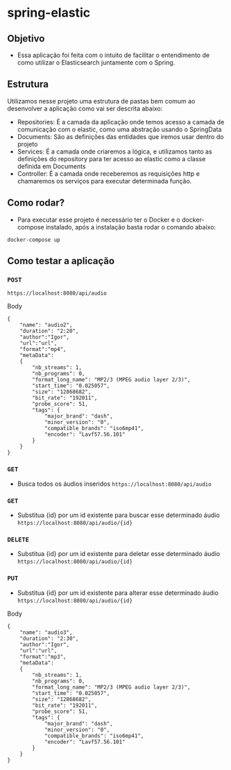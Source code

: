 # spring-elastic

## Objetivo
- Essa aplicação  foi feita com o intuito de facilitar o entendimento de como utilizar o Elasticsearch juntamente com o Spring.

## Estrutura
Utilizamos nesse projeto uma estrutura de pastas bem comum ao desenvolver a aplicação como vai ser descrita abaixo:
- Repositories: É a camada da aplicação onde temos acesso a camada de comunicação com o elastic, como uma abstração usando o SpringData
- Documents: São as definições das entidades que iremos usar dentro do projeto
- Services: É a camada onde criaremos a lógica, e utilizamos tanto as definições do repository para ter acesso ao elastic como a classe definida em Documents
- Controller: É a camada onde receberemos as requisições  http e chamaremos os serviços  para executar determinada função.

## Como rodar?
- Para executar esse projeto é necessário ter o Docker e o docker-compose instalado, após a instalação basta rodar o comando abaixo:
```
docker-compose up
```


## Como testar a aplicação
### `POST`
`https://localhost:8080/api/audio`

Body
```
{
	"name": "audio2",
	"duration": "2:20",
	"author":"Igor",
	"url":"url",
	"format":"mp4",
	"metaData":
	{
        "nb_streams": 1,
        "nb_programs": 0,
        "format_long_name": "MP2/3 (MPEG audio layer 2/3)",
        "start_time": "0.025057",
        "size": "12868682",
        "bit_rate": "192011",
        "probe_score": 51,
        "tags": {
            "major_brand": "dash",
            "minor_version": "0",
            "compatible_brands": "iso6mp41",
            "encoder": "Lavf57.56.101"
        }
    }
}
```
### `GET`
- Busca todos os áudios inseridos
`https://localhost:8080/api/audio`

### `GET`
- Substitua {id} por um id existente para buscar esse determinado áudio
`https://localhost:8080/api/audio/{id}`

### `DELETE`
- Substitua {id} por um id existente para deletar esse determinado áudio
`https://localhost:8080/api/audio/{id}`

### `PUT`
- Substitua {id} por um id existente para alterar esse determinado áudio
`https://localhost:8080/api/audio/{id}`

Body
```
{
	"name": "audio3",
	"duration": "2:30",
	"author":"Igor",
	"url":"url",
	"format":"mp3",
	"metaData":
	{
        "nb_streams": 1,
        "nb_programs": 0,
        "format_long_name": "MP2/3 (MPEG audio layer 2/3)",
        "start_time": "0.025057",
        "size": "12868682",
        "bit_rate": "192011",
        "probe_score": 51,
        "tags": {
            "major_brand": "dash",
            "minor_version": "0",
            "compatible_brands": "iso6mp41",
            "encoder": "Lavf57.56.101"
        }
    }
}
```

